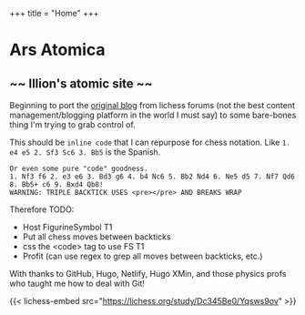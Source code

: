 +++
title = "Home"
+++

[//]: # (tag list: n2n, tactics, endgames, general-advice, patterns, pawns, invasions, pawnitisation)

# Ars Atomica #

## ~~ Illion's atomic site ~~ ##

Beginning to port the [original blog](https://lichess.org/forum/team-illions-atomic-blog) from lichess forums (not the best content management/blogging platform in the world I must say) to some bare-bones thing I'm trying to grab control of.

This should be `inline code` that I can repurpose for chess notation. Like `1. e4 e5 2. Sf3 Sc6 3. Bb5` is the Spanish.

```
Or even some pure "code" goodness.
1. Nf3 f6 2. e3 e6 3. Bd3 g6 4. b4 Nc6 5. Bb2 Nd4 6. Ne5 d5 7. Nf7 Qd6 8. Bb5+ c6 9. Bxd4 Qb8!
WARNING: TRIPLE BACKTICK USES <pre></pre> AND BREAKS WRAP
```
Therefore TODO:

- Host FigurineSymbol T1
- Put all chess moves between backticks
- css the \<code\> tag to use FS T1
- Profit (can use regex to grep all moves between backticks, etc.)


With thanks to GitHub, Hugo, Netlify, Hugo XMin, and those physics profs who taught me how to deal with Git!

{{< lichess-embed src="https://lichess.org/study/Dc345Be0/Yqsws9ov" >}}